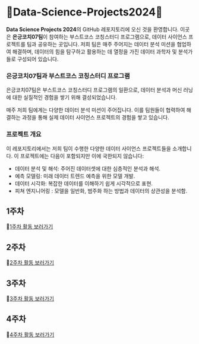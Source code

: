 # 🧠Data-Science-Projects2024🧠
**Data Science Projects 2024**의 GitHub 레포지토리에 오신 것을 환영합니다. 이곳은 **은긍코치07팀**이 참여하는 부스트코스 코칭스터디 프로그램으로, 데이터 사이언스 프로젝트를 팀과 공유하는 곳입니다. 저희 팀은 매주 주어지는 데이터 분석 미션을 협업하여 해결하며, 데이터의 힘을 탐구하고 활용하는 데 열정을 가진 데이터 과학자 및 분석가들로 구성되어 있습니다.

### 은긍코치07팀과 부스트코스 코칭스터디 프로그램
은긍코치07팀은 부스트코스 코칭스터디 프로그램의 일환으로, 데이터 분석과 머신 러닝에 대한 실질적인 경험을 쌓기 위해 결성되었습니다.

매주 저희 팀에게는 다양한 데이터 분석 미션이 주어집니다. 이를 팀원들이 협력하여 해결하는 과정을 통해 실제 데이터 사이언스 프로젝트의 경험을 쌓고 있습니다.

### 프로젝트 개요
이 레포지토리에서는 저희 팀이 수행한 다양한 데이터 사이언스 프로젝트들을 소개합니다. 이 프로젝트에는 다음이 포함되지만 이에 국한되지 않습니다:

- 데이터 분석 및 해석: 주어진 데이터셋에 대한 심층적인 분석과 해석.
- 예측 모델링: 미래 데이터 트렌드 예측을 위한 모델 개발.
- 데이터 시각화: 복잡한 데이터를 이해하기 쉽게 시각적으로 표현.
- 피쳐 엔지니어링 : 모델을 일반화, 범주화 하는 방법과 데이터의 상관성을 분석함.

## 1주차
🔢[1주차 활동 보러가기](https://github.com/WzAcorn/Data-Science-Projects2024/blob/main/Week1/01_week_activity_summary.md)
## 2주차
🔢[2주차 활동 보러가기](https://github.com/WzAcorn/Data-Science-Projects2024/blob/main/Week2/02_week_activaty_summary.md)
## 3주차
🔢[3주차 활동 보러가기](https://github.com/WzAcorn/Data-Science-Projects2024/blob/main/Week3/03_week_activaty_summary.md)
## 4주차
🔢[4주차 활동 보러가기](https://github.com/WzAcorn/Data-Science-Projects2024/blob/main/Week4/04_week_activaty_summary.md)
